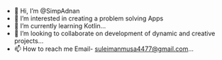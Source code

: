 - 👋 Hi, I’m @SimpAdnan
- 👀 I’m interested in creating a problem solving Apps
- 🌱 I’m currently learning Kotlin...
- 💞️ I’m looking to collaborate on development of dynamic and creative projects...
- 📫 How to reach me Email- suleimanmusa4477@gmail.com...

<!---
SimpAdnan/SimpAdnan is a ✨ special ✨ repository because its `README.md` (this file) appears on your GitHub profile.
You can click the Preview link to take a look at your changes.
--->
